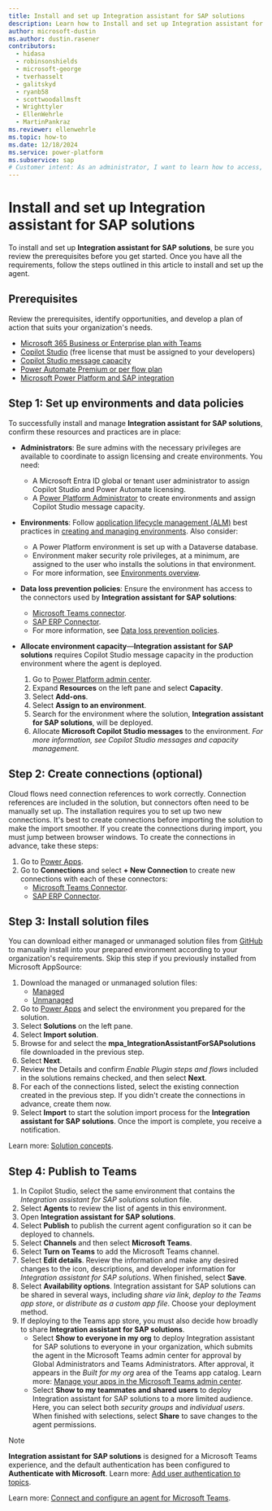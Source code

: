 ```yaml
---
title: Install and set up Integration assistant for SAP solutions
description: Learn how to Install and set up Integration assistant for SAP solutions so you can translate business-oriented goals into actionable SAP NetWeaver tasks.
author: microsoft-dustin
ms.author: dustin.rasener
contributors:
  - hidasa
  - robinsonshields
  - microsoft-george
  - tverhasselt
  - galitskyd
  - ryanb58
  - scottwoodallmsft
  - Wrighttyler
  - EllenWehrle
  - MartinPankraz
ms.reviewer: ellenwehrle
ms.topic: how-to
ms.date: 12/18/2024
ms.service: power-platform
ms.subservice: sap
# Customer intent: As an administrator, I want to learn how to access, install, and set up the Integration assistant for SAP solutions.
---
```


# Install and set up Integration assistant for SAP solutions

To install and set up **Integration assistant for SAP solutions**, be sure you review the prerequisites before you get started. Once you have all the requirements, follow the steps outlined in this article to install and set up the agent.

## Prerequisites

Review the prerequisites, identify opportunities, and develop a plan of action that suits your organization's needs.

- [Microsoft 365 Business or Enterprise plan with Teams](/office365/servicedescriptions/teams-service-description)
- [Copilot Studio](/microsoft-copilot-studio/requirements-licensing-subscriptions) (free license that must be assigned to your developers)
- [Copilot Studio message capacity](/microsoft-copilot-studio/requirements-messages-management)
- [Power Automate Premium or per flow plan](/power-platform/admin/power-automate-licensing/types?tabs=power-automate-premium%2Cpower-automate-process%2Cconnector-types)
- [Microsoft Power Platform and SAP integration](/power-platform/sap/connect/connect-power-platform-and-sap)

## Step 1: Set up environments and data policies

To successfully install and manage **Integration assistant for SAP solutions**, confirm these resources and practices are in place:

- **Administrators**: Be sure admins with the necessary privileges are available to coordinate to assign licensing and create environments. You need:
  - A Microsoft Entra ID global or tenant user administrator to assign Copilot Studio and Power Automate licensing.
  - A [Power Platform Administrator](/power-platform/admin) to create environments and assign Copilot Studio message capacity.
- **Environments**: Follow [application lifecycle management (ALM)](/power-platform/alm) best practices in [creating and managing environments](/power-platform/admin/create-environment). Also consider:
  - A Power Platform environment is set up with a Dataverse database.
  - Environment maker security role privileges, at a minimum, are assigned to the user who installs the solutions in that environment.
  - For more information, see [Environments overview](/power-platform/admin/environments-overview).
- **Data loss prevention policies**: Ensure the environment has access to the connectors used by **Integration assistant for SAP solutions**:
  - [Microsoft Teams connector](/connectors/teams/).
  - [SAP ERP Connector](/connectors/saperp/).
  - For more information, see [Data loss prevention policies](/power-platform/admin/wp-data-loss-prevention).
- **Allocate environment capacity**—**Integration assistant for SAP solutions** requires Copilot Studio message capacity in the production environment where the agent is deployed.

    1. Go to [Power Platform admin center](https://admin.powerplatform.microsoft.com/).
    1. Expand **Resources** on the left pane and select **Capacity**.
    1. Select **Add-ons**.
    1. Select **Assign to an environment**.
    1. Search for the environment where the solution, **Integration assistant for SAP solutions**, will be deployed.
    1. Allocate **Microsoft Copilot Studio messages** to the environment.
        _For more information, see Copilot Studio messages and capacity management._

## Step 2: Create connections (optional)

Cloud flows need connection references to work correctly. Connection references are included in the solution, but connectors often need to be manually set up.
The installation requires you to set up two new connections. It's best to create connections before importing the solution to make the import smoother. If you create the connections during import, you must jump between browser windows.
To create the connections in advance, take these steps:

1. Go to [Power Apps](https://make.powerapps.com/).
1. Go to **Connections** and select **+ New Connection** to create new connections with each of these connectors:
    - [Microsoft Teams Connector](/connectors/teams/).
    - [SAP ERP Connector](/connectors/saperp/).

## Step 3: Install solution files

You can download either managed or unmanaged solution files from [GitHub](https://aka.ms/agents/integration-assistant-for-sap/github) to manually install into your prepared environment according to your organization's requirements. Skip this step if you previously installed from Microsoft AppSource:

1. Download the managed or unmanaged solution files:
    - [Managed](https://aka.ms/agents/integration-assistant-for-sap/managed)
    - [Unmanaged](https://aka.ms/agents/integration-assistant-for-sap/unmanaged)
1. Go to [Power Apps](https://make.powerapps.com/) and select the environment you prepared for the solution.
1. Select **Solutions** on the left pane.
1. Select **Import solution**.
1. Browse for and select the **mpa_IntegrationAssistantForSAPsolutions** file downloaded in the previous step.
1. Select **Next**.
1. Review the Details and confirm _Enable Plugin steps and flows_ included in the solutions remains checked, and then select **Next**.
1. For each of the connections listed, select the existing connection created in the previous step. If you didn't create the connections in advance, create them now.
1. Select **Import** to start the solution import process for the **Integration assistant for SAP solutions**. Once the import is complete, you receive a notification.

Learn more: [Solution concepts](/power-platform/alm/solution-concepts-alm).

## Step 4: Publish to Teams

1. In Copilot Studio, select the same environment that contains the _Integration assistant for SAP solutions_ solution file.
1. Select **Agents** to review the list of agents in this environment.
1. Open ****Integration assistant for SAP solutions****.
1. Select **Publish** to publish the current agent configuration so it can be deployed to channels.
1. Select **Channels** and then select **Microsoft Teams**.
1. Select **Turn on Teams** to add the Microsoft Teams channel.
1. Select **Edit details**. Review the information and make any desired changes to the icon, descriptions, and developer information for _Integration assistant for SAP solutions_. When finished, select **Save**.
1. Select **Availability options**. Integration assistant for SAP solutions can be shared in several ways, including _share via link_, _deploy to the Teams app store_, or _distribute as a custom app file_. Choose your deployment method.
1. If deploying to the Teams app store, you must also decide how broadly to share **Integration assistant for SAP solutions**.
    - Select **Show to everyone in my org** to deploy Integration assistant for SAP solutions to everyone in your organization, which submits the agent in the Microsoft Teams admin center for approval by Global Administrators and Teams Administrators. After approval, it appears in the _Built for my org_ area of the Teams app catalog. Learn more: [Manage your apps in the Microsoft Teams admin center](/microsoftteams/manage-apps).
    - Select **Show to my teammates and shared users** to deploy Integration assistant for SAP solutions to a more limited audience. Here, you can select both _security groups_ and _individual users_. When finished with selections, select **Share** to save changes to the agent permissions.

> [!NOTE]
> **Integration assistant for SAP solutions** is designed for a Microsoft Teams experience, and the default authentication has been configured to **Authenticate with Microsoft**. Learn more: [Add user authentication to topics](/microsoft-copilot-studio/advanced-end-user-authentication).

Learn more: [Connect and configure an agent for Microsoft Teams](/microsoft-copilot-studio/publication-add-bot-to-microsoft-teams).
